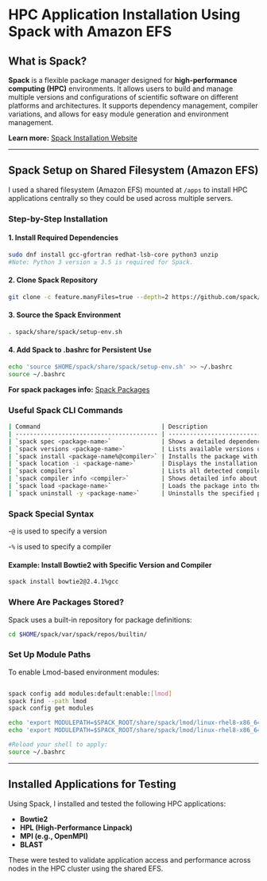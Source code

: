 # HPC Application Installation Using Spack with Amazon EFS

## What is Spack?

**Spack** is a flexible package manager designed for **high-performance computing (HPC)** environments. It allows users to build and manage multiple versions and configurations of scientific software on different platforms and architectures. It supports dependency management, compiler variations, and allows for easy module generation and environment management.

**Learn more:** [Spack Installation Website](https://spack-tutorial.readthedocs.io/en/latest/tutorial_basics.html)

---

## Spack Setup on Shared Filesystem (Amazon EFS)

I used a shared filesystem (Amazon EFS) mounted at `/apps` to install HPC applications centrally so they could be used across multiple servers.

### Step-by-Step Installation

#### 1. Install Required Dependencies
```bash
sudo dnf install gcc-gfortran redhat-lsb-core python3 unzip
#Note: Python 3 version ≥ 3.5 is required for Spack.
```
#### 2. Clone Spack Repository
```bash
git clone -c feature.manyFiles=true --depth=2 https://github.com/spack/spack.git
```

#### 3. Source the Spack Environment
```bash
. spack/share/spack/setup-env.sh
```

#### 4. Add Spack to .bashrc for Persistent Use
```bash
echo 'source $HOME/spack/share/spack/setup-env.sh' >> ~/.bashrc
source ~/.bashrc
```
**For spack packages info:** [Spack Packages](https://packages.spack.io/)

### Useful Spack CLI Commands
```bash
| Command                                  | Description                                               |
| ---------------------------------------- | --------------------------------------------------------- |
| `spack spec <package-name>`              | Shows a detailed dependency graph and build plan          |
| `spack versions <package-name>`          | Lists available versions of the package                   |
| `spack install <package-name%@compiler>` | Installs the package with a specific version and compiler |
| `spack location -i <package-name>`       | Displays the installation path of a package               |
| `spack compilers`                        | Lists all detected compilers on the system                |
| `spack compiler info <compiler>`         | Shows detailed info about a specific compiler             |
| `spack load <package-name>`              | Loads the package into the current shell session          |
| `spack uninstall -y <package-name>`      | Uninstalls the specified package without confirmation     |
```
### Spack Special Syntax

-`@` is used to specify a version

-`%` is used to specify a compiler

#### Example: Install Bowtie2 with Specific Version and Compiler
```bash
spack install bowtie2@2.4.1%gcc
```

### Where Are Packages Stored?
Spack uses a built-in repository for package definitions:

```bash
cd $HOME/spack/var/spack/repos/builtin/
```

### Set Up Module Paths
To enable Lmod-based environment modules:

```bash

spack config add modules:default:enable:[lmod]
spack find --path lmod
spack config get modules

echo 'export MODULEPATH=$SPACK_ROOT/share/spack/lmod/linux-rhel8-x86_64/Core:$MODULEPATH' >> ~/.bashrc
echo 'export MODULEPATH=$SPACK_ROOT/share/spack/lmod/linux-rhel8-x86_64:$MODULEPATH' >> ~/.bashrc

#Reload your shell to apply:
source ~/.bashrc
```
---

## Installed Applications for Testing

Using Spack, I installed and tested the following HPC applications:

- **Bowtie2**
- **HPL (High-Performance Linpack)**
- **MPI (e.g., OpenMPI)**
- **BLAST**

These were tested to validate application access and performance across nodes in the HPC cluster using the shared EFS.


